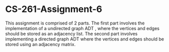 # CS-261-Assignment-6

This assignment is comprised of 2 parts.
The first part involves the implementation of a undirected graph ADT , where the vertices and edges should be stored as an adjacency list. 
The second part involves implementing a directed graph ADT where the vertices and edges should be stored using an adjacency matrix. 
